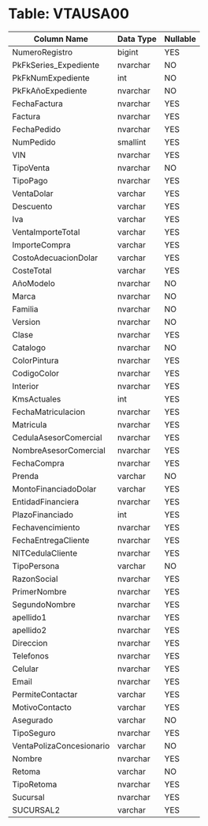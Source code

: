 # Table: VTAUSA00

| Column Name | Data Type | Nullable |
|-------------|-----------|----------|
| NumeroRegistro | bigint | YES |
| PkFkSeries_Expediente | nvarchar | NO |
| PkFkNumExpediente | int | NO |
| PkFkAñoExpediente | nvarchar | NO |
| FechaFactura | nvarchar | YES |
| Factura | nvarchar | YES |
| FechaPedido | nvarchar | YES |
| NumPedido | smallint | YES |
| VIN | nvarchar | YES |
| TipoVenta | nvarchar | NO |
| TipoPago | nvarchar | YES |
| VentaDolar | varchar | YES |
| Descuento | varchar | YES |
| Iva | varchar | YES |
| VentaImporteTotal | varchar | YES |
| ImporteCompra | varchar | YES |
| CostoAdecuacionDolar | varchar | YES |
| CosteTotal | varchar | YES |
| AñoModelo | nvarchar | NO |
| Marca | nvarchar | NO |
| Familia | nvarchar | NO |
| Version | nvarchar | NO |
| Clase | nvarchar | YES |
| Catalogo | nvarchar | NO |
| ColorPintura | nvarchar | YES |
| CodigoColor | nvarchar | YES |
| Interior | nvarchar | YES |
| KmsActuales | int | YES |
| FechaMatriculacion | nvarchar | YES |
| Matricula | nvarchar | YES |
| CedulaAsesorComercial | nvarchar | YES |
| NombreAsesorComercial | nvarchar | YES |
| FechaCompra | nvarchar | YES |
| Prenda | varchar | NO |
| MontoFinanciadoDolar | varchar | YES |
| EntidadFinanciera | nvarchar | YES |
| PlazoFinanciado | int | YES |
| Fechavencimiento | nvarchar | YES |
| FechaEntregaCliente | nvarchar | YES |
| NITCedulaCliente | nvarchar | YES |
| TipoPersona | varchar | NO |
| RazonSocial | nvarchar | YES |
| PrimerNombre | nvarchar | YES |
| SegundoNombre | nvarchar | YES |
| apellido1 | nvarchar | YES |
| apellido2 | nvarchar | YES |
| Direccion | nvarchar | YES |
| Telefonos | nvarchar | YES |
| Celular | nvarchar | YES |
| Email | nvarchar | YES |
| PermiteContactar | varchar | YES |
| MotivoContacto | varchar | YES |
| Asegurado | varchar | NO |
| TipoSeguro | nvarchar | YES |
| VentaPolizaConcesionario | varchar | NO |
| Nombre | nvarchar | YES |
| Retoma | varchar | NO |
| TipoRetoma | nvarchar | YES |
| Sucursal | nvarchar | YES |
| SUCURSAL2 | varchar | YES |
